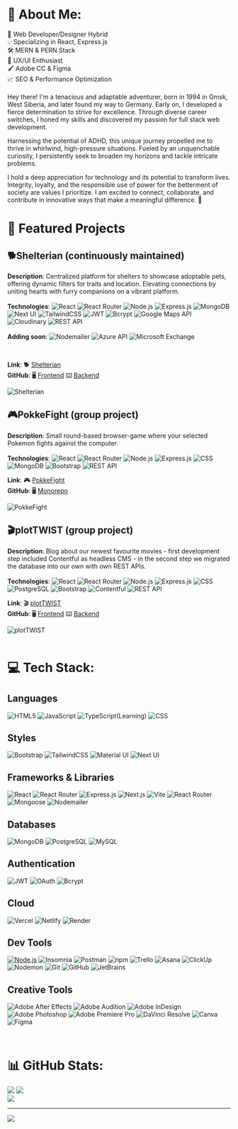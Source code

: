 # 💫 About Me:
🚀 Web Developer/Designer Hybrid<br>💡 Specializing in React, Express.js<br>🛠️ MERN & PERN Stack<br>🎨 UX/UI Enthusiast<br>🖌️ Adobe CC & Figma<br>📈 SEO & Performance Optimization <br><br>Hey there! I'm a tenacious and adaptable adventurer, born in 1994 in Omsk, West Siberia, and later found my way to Germany. Early on, I developed a fierce determination to strive for excellence. Through diverse career switches, I honed my skills and discovered my passion for full stack web development.

Harnessing the potential of ADHD, this unique journey propelled me to thrive in whirlwind, high-pressure situations. Fueled by an unquenchable curiosity, I persistently seek to broaden my horizons and tackle intricate problems.

I hold a deep appreciation for technology and its potential to transform lives. Integrity, loyalty, and the responsible use of power for the betterment of society are values I prioritize. I am excited to connect, collaborate, and contribute in innovative ways that make a meaningful difference.
 🌟

# 🚀 Featured Projects

## 🐕Shelterian (continuously maintained)
**Description**: Centralized platform for shelters to showcase adoptable pets, offering dynamic filters for traits and location. Elevating connections by uniting hearts with furry companions on a vibrant platform.<br/>
<br/>
**Technologies**: ![React](https://img.shields.io/badge/React-61DAFB?style=flat-square&logo=react&logoColor=white) ![React Router](https://img.shields.io/badge/React_Router-CA4245?style=flat-square&logo=react-router&logoColor=white) ![Node.js](https://img.shields.io/badge/Node.js-6DA55F?style=flat-square&logo=node.js&logoColor=white) ![Express.js](https://img.shields.io/badge/Express.js-404d59?style=flat-square&logo=express&logoColor=white) ![MongoDB](https://img.shields.io/badge/MongoDB-47A248?style=flat-square&logo=mongodb&logoColor=white) ![Next UI](https://img.shields.io/badge/Next%20UI-000000.svg?style=flat-square&logo=next.js&logoColor=white) ![TailwindCSS](https://img.shields.io/badge/TailwindCSS-%2338B2AC.svg?style=flat-square&logo=tailwind-css&logoColor=white) ![JWT](https://img.shields.io/badge/JWT-black?style=flat-square&logo=JSON%20web%20tokens) ![Bcrypt](https://img.shields.io/badge/BCrypt-%23932639.svg?style=flat-square&logo=bcrypt&logoColor=white) ![Google Maps API](https://img.shields.io/badge/Google%20Maps%20API-%234285F4.svg?style=flat-square&logo=google-maps&logoColor=white) ![Cloudinary](https://img.shields.io/badge/Cloudinary-%230080FF.svg?style=flat-square&logo=cloudinary&logoColor=white) ![REST API](https://img.shields.io/badge/REST%20API-005571?style=flat-square&logo=API&logoColor=white) <br/> 
<br/>
**Adding soon**: ![Nodemailer](https://img.shields.io/badge/Nodemailer-%2300C7B7.svg?style=flat-square&logo=mail.ru) ![Azure API](https://img.shields.io/badge/Azure%20API-%230078D7.svg?style=flat-square&logo=microsoft-azure&logoColor=white) ![Microsoft Exchange](https://img.shields.io/badge/Microsoft%20Exchange-%230072C6.svg?style=flat-square&logo=microsoft-exchange&logoColor=white)




<br/>

**Link**: 🐕 [Shelterian](https://www.shelterian.com/)
<br/>
**GitHub**: 🖥️ [Frontend](https://github.com/freudinsky/shelterian_front) ⌨️ [Backend](https://github.com/freudinsky/shelterian_back)

![Shelterian](https://cdn.discordapp.com/attachments/633739133847863299/1171844444274831450/image_1.png?ex=655e282f&is=654bb32f&hm=b5f8216d9aa9444975db95da3d933947a80e53b0cc3efa0b7a86d5f6f06995bd&)

## 🎮PokkeFight (group project)
**Description**: Small round-based browser-game where your selected Pokemon fights against the computer.<br/> <br/>
**Technologies**: ![React](https://img.shields.io/badge/React-61DAFB?style=flat-square&logo=react&logoColor=white) ![React Router](https://img.shields.io/badge/React_Router-CA4245?style=flat-square&logo=react-router&logoColor=white) ![Node.js](https://img.shields.io/badge/Node.js-6DA55F?style=flat-square&logo=node.js&logoColor=white) ![Express.js](https://img.shields.io/badge/Express.js-404d59?style=flat-square&logo=express&logoColor=white) ![CSS](https://img.shields.io/badge/CSS3-%231572B6?style=flat-square&logo=css3&logoColor=white) ![MongoDB](https://img.shields.io/badge/MongoDB-%234ea94b?style=flat-square&logo=mongodb&logoColor=white) ![Bootstrap](https://img.shields.io/badge/Bootstrap-%23563D7C?style=flat-square&logo=bootstrap&logoColor=white) ![REST API](https://img.shields.io/badge/REST%20API-005571?style=flat-square&logo=API&logoColor=white)<br/>

**Link**: 🎮 [PokkeFight](https://poke-fight-new.vercel.app/)
<br/>
**GitHub**: 🖥️ [Monorepo](https://github.com/freudinsky/PokeFight_New) 

![PokkeFight](https://cdn.discordapp.com/attachments/633739133847863299/1163755196720095312/FireShot_Capture_002_-_PokkeFight_-_poke-fight-new.vercel.app_1.png?ex=6540ba7c&is=652e457c&hm=79ad1879577238c7acd97b2f52587342c3a43fb9152ed3c14c884299e02eff48&)
## 🎬plotTWIST (group project)
**Description**: Blog about our newest favourite movies - first development step included Contentful as headless CMS - in the second step we migrated the database into our own with own REST APIs.<br/> <br/>
**Technologies**: ![React](https://img.shields.io/badge/React-61DAFB?style=flat-square&logo=react&logoColor=white) ![React Router](https://img.shields.io/badge/React_Router-CA4245?style=flat-square&logo=react-router&logoColor=white) ![Node.js](https://img.shields.io/badge/Node.js-6DA55F?style=flat-square&logo=node.js&logoColor=white) ![Express.js](https://img.shields.io/badge/Express.js-404d59?style=flat-square&logo=express&logoColor=white) ![CSS](https://img.shields.io/badge/CSS3-%231572B6?style=flat-square&logo=css3&logoColor=white) ![PostgreSQL](https://img.shields.io/badge/PostgreSQL-336791?style=flat-square&logo=postgresql&logoColor=white)   ![Bootstrap](https://img.shields.io/badge/Bootstrap-%23563D7C?style=flat-square&logo=bootstrap&logoColor=white) ![Contentful](https://img.shields.io/badge/Contentful-%2335495e?style=flat-square&logo=contentful&logoColor=white) ![REST API](https://img.shields.io/badge/REST%20API-005571?style=flat-square&logo=API&logoColor=white)<br/>

**Link**: 🎬 [plotTWIST](https://cms-exercise.vercel.app/)
<br/>
**GitHub**: 🖥️ [Frontend](https://github.com/freudinsky/cms_exercise) ⌨️ [Backend](https://github.com/freudinsky/cms-exercise-api)

![plotTWIST](https://cdn.discordapp.com/attachments/633739133847863299/1163757656876523520/FireShot_Capture_003_-_plotTWIST_-_cms-exercise.vercel.app_1.png?ex=6540bcc6&is=652e47c6&hm=f6e7abfb7db700ec7838f238aee12f68bc74977b2b2d596f488697f7b8aaf870&)
<br/><br/>


# 💻 Tech Stack:
## Languages
![HTML5](https://img.shields.io/badge/HTML5-%23E34F26.svg?style=flat-square&logo=html5&logoColor=white) ![JavaScript](https://img.shields.io/badge/JavaScript-%23323330.svg?style=flat-square&logo=javascript&logoColor=%23F7DF1E) ![TypeScript](https://img.shields.io/badge/TypeScript-%23007ACC.svg?style=flat-square&logo=typescript&logoColor=white)(Learning) ![CSS](https://img.shields.io/badge/CSS3-%231572B6.svg?style=flat-square&logo=css3&logoColor=white)

## Styles
![Bootstrap](https://img.shields.io/badge/Bootstrap-%23563D7C.svg?style=flat-square&logo=bootstrap&logoColor=white) ![TailwindCSS](https://img.shields.io/badge/TailwindCSS-%2338B2AC.svg?style=flat-square&logo=tailwind-css&logoColor=white) ![Material UI](https://img.shields.io/badge/Material%20UI-%230081CB.svg?style=flat-square&logo=material-ui&logoColor=white) ![Next UI](https://img.shields.io/badge/Next%20UI-000000.svg?style=flat-square&logo=next.js&logoColor=white)

## Frameworks & Libraries
![React](https://img.shields.io/badge/react-%2320232a.svg?style=flat-square&logo=react&logoColor=%2361DAFB) ![React Router](https://img.shields.io/badge/React_Router-CA4245?style=flat-square&logo=react-router&logoColor=white) ![Express.js](https://img.shields.io/badge/express.js-%23404d59.svg?style=flat-square&logo=express&logoColor=%2361DAFB) ![Next.js](https://img.shields.io/badge/Next-black?style=flat-square&logo=next.js&logoColor=white) ![Vite](https://img.shields.io/badge/Vite-%23000000.svg?style=flat-square&logo=vite&logoColor=white) ![React Router](https://img.shields.io/badge/React%20Router-%23880000.svg?style=flat-square&logo=react-router&logoColor=white) ![Mongoose](https://img.shields.io/badge/Mongoose-%23339933.svg?style=flat-square&logo=node.js&logoColor=white)
![Nodemailer](https://img.shields.io/badge/Nodemailer-%2300C7B7.svg?style=flat-square&logo=mail.ru)


## Databases
![MongoDB](https://img.shields.io/badge/MongoDB-%2347A248.svg?style=flat-square&logo=mongodb&logoColor=white)
![PostgreSQL](https://img.shields.io/badge/PostgreSQL-%23336791.svg?style=flat-square&logo=postgresql&logoColor=white)
![MySQL](https://img.shields.io/badge/MySQL-%234479A1.svg?style=flat-square&logo=mysql&logoColor=white)


## Authentication
![JWT](https://img.shields.io/badge/JWT-black?style=flat-square&logo=JSON%20web%20tokens) ![OAuth](https://img.shields.io/badge/OAuth-%2320232a.svg?style=flat-square&logo=oauth&logoColor=white)
 ![Bcrypt](https://img.shields.io/badge/BCrypt-%23932639.svg?style=flat-square&logo=bcrypt&logoColor=white)

## Cloud
![Vercel](https://img.shields.io/badge/Vercel-%23000000.svg?style=flat-square&logo=vercel&logoColor=white) ![Netlify](https://img.shields.io/badge/Netlify-%23000000.svg?style=flat-square&logo=netlify&logoColor=#00C7B7) ![Render](https://img.shields.io/badge/Render-%23404040.svg?style=flat-square&logo=render&logoColor=#6E46AE)

## Dev Tools
[![Node.js](https://img.shields.io/badge/Node.js-%23339933.svg?style=flat-square&logo=node.js&logoColor=white)](https://nodejs.org/)
![Insomnia](https://img.shields.io/badge/Insomnia-%236468FF.svg?style=flat-square&logo=insomnia&logoColor=white)
![Postman](https://img.shields.io/badge/Postman-%23FF6C37.svg?style=flat-square&logo=postman&logoColor=white)
![npm](https://img.shields.io/badge/npm-%23CB3837.svg?style=flat-square&logo=npm&logoColor=white)
![Trello](https://img.shields.io/badge/Trello-%23026AA7.svg?style=flat-square&logo=trello&logoColor=white)
![Asana](https://img.shields.io/badge/Asana-%232A5699.svg?style=flat-square&logo=asana&logoColor=white)
![ClickUp](https://img.shields.io/badge/ClickUp-%237B68EE.svg?style=flat-square&logo=clickup&logoColor=white)
![Nodemon](https://img.shields.io/badge/Nodemon-%23339933.svg?style=flat-square&logo=nodemon&logoColor=white)
![Git](https://img.shields.io/badge/Git-%23F05032.svg?style=flat-square&logo=git&logoColor=white)
![GitHub](https://img.shields.io/badge/GitHub-%23181717.svg?style=flat-square&logo=github&logoColor=white)
![JetBrains](https://img.shields.io/badge/JetBrains-%23000000.svg?style=flat-square&logo=jetbrains&logoColor=white)

## Creative Tools
![Adobe After Effects](https://img.shields.io/badge/Adobe%20After%20Effects-9999FF.svg?style=flat-square&logo=Adobe%20After%20Effects&logoColor=white) ![Adobe Audition](https://img.shields.io/badge/Adobe%20Audition-9999FF.svg?style=flat-square&logo=Adobe%20Audition&logoColor=white) ![Adobe InDesign](https://img.shields.io/badge/Adobe%20InDesign-49021F?style=flat-square&logo=adobeindesign&logoColor=white) ![Adobe Photoshop](https://img.shields.io/badge/Adobe%20Photoshop-%2331A8FF.svg?style=flat-square&logo=adobephotoshop&logoColor=white) ![Adobe Premiere Pro](https://img.shields.io/badge/Adobe%20Premiere%20Pro-9999FF.svg?style=flat-square&logo=Adobe%20Premiere%20Pro&logoColor=white) ![DaVinci Resolve](https://img.shields.io/badge/DaVinci%20Resolve-021326.svg?style=flat-square&logo=davinciresolve&logoColor=white) ![Canva](https://img.shields.io/badge/Canva-%2300C4CC.svg?style=flat-square&logo=Canva&logoColor=white) ![Figma](https://img.shields.io/badge/Figma-%23F24E1E.svg?style=flat-square&logo=figma&logoColor=white)


<br/>

# 📊 GitHub Stats:
![](https://github-readme-stats.vercel.app/api?username=freudinsky&theme=tokyonight&hide_border=true&include_all_commits=false&count_private=false) ![](https://github-readme-streak-stats.herokuapp.com/?user=freudinsky&theme=tokyonight&hide_border=true)<br/>
![](https://github-readme-stats.vercel.app/api/top-langs/?username=freudinsky&theme=tokyonight&hide_border=true&include_all_commits=false&count_private=false&layout=compact)
<br/>

---
[![](https://visitcount.itsvg.in/api?id=freudinsky&icon=0&color=0)](https://visitcount.itsvg.in)

<!-- Proudly created with GPRM ( https://gprm.itsvg.in ) -->
